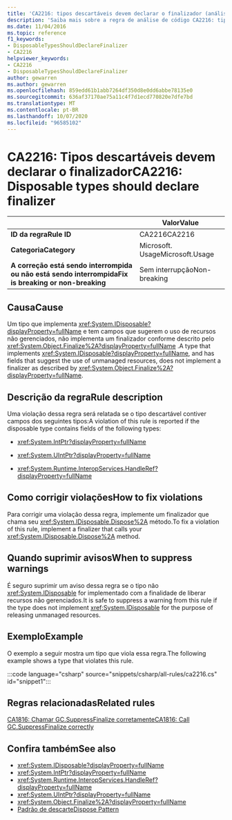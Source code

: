 ```yaml
---
title: 'CA2216: tipos descartáveis devem declarar o finalizador (análise de código)'
description: 'Saiba mais sobre a regra de análise de código CA2216: tipos descartáveis devem declarar finalizador'
ms.date: 11/04/2016
ms.topic: reference
f1_keywords:
- DisposableTypesShouldDeclareFinalizer
- CA2216
helpviewer_keywords:
- CA2216
- DisposableTypesShouldDeclareFinalizer
author: gewarren
ms.author: gewarren
ms.openlocfilehash: 859edd61b1abb7264df350d8e0dd6abbe78135e0
ms.sourcegitcommit: 636af37170ae75a11c4f7d1ecd770820e7dfe7bd
ms.translationtype: MT
ms.contentlocale: pt-BR
ms.lasthandoff: 10/07/2020
ms.locfileid: "96585102"
---
```

# <a name="ca2216-disposable-types-should-declare-finalizer"></a><span data-ttu-id="21d1f-103">CA2216: Tipos descartáveis devem declarar o finalizador</span><span class="sxs-lookup"><span data-stu-id="21d1f-103">CA2216: Disposable types should declare finalizer</span></span>

| | <span data-ttu-id="21d1f-104">Valor</span><span class="sxs-lookup"><span data-stu-id="21d1f-104">Value</span></span> |
|-|-|
| <span data-ttu-id="21d1f-105">**ID da regra**</span><span class="sxs-lookup"><span data-stu-id="21d1f-105">**Rule ID**</span></span> |<span data-ttu-id="21d1f-106">CA2216</span><span class="sxs-lookup"><span data-stu-id="21d1f-106">CA2216</span></span>|
| <span data-ttu-id="21d1f-107">**Categoria**</span><span class="sxs-lookup"><span data-stu-id="21d1f-107">**Category**</span></span> |<span data-ttu-id="21d1f-108">Microsoft. Usage</span><span class="sxs-lookup"><span data-stu-id="21d1f-108">Microsoft.Usage</span></span>|
| <span data-ttu-id="21d1f-109">**A correção está sendo interrompida ou não está sendo interrompida**</span><span class="sxs-lookup"><span data-stu-id="21d1f-109">**Fix is breaking or non-breaking**</span></span> |<span data-ttu-id="21d1f-110">Sem interrupção</span><span class="sxs-lookup"><span data-stu-id="21d1f-110">Non-breaking</span></span>|

## <a name="cause"></a><span data-ttu-id="21d1f-111">Causa</span><span class="sxs-lookup"><span data-stu-id="21d1f-111">Cause</span></span>

<span data-ttu-id="21d1f-112">Um tipo que implementa <xref:System.IDisposable?displayProperty=fullName> e tem campos que sugerem o uso de recursos não gerenciados, não implementa um finalizador conforme descrito pelo <xref:System.Object.Finalize%2A?displayProperty=fullName> .</span><span class="sxs-lookup"><span data-stu-id="21d1f-112">A type that implements <xref:System.IDisposable?displayProperty=fullName>, and has fields that suggest the use of unmanaged resources, does not implement a finalizer as described by <xref:System.Object.Finalize%2A?displayProperty=fullName>.</span></span>

## <a name="rule-description"></a><span data-ttu-id="21d1f-113">Descrição da regra</span><span class="sxs-lookup"><span data-stu-id="21d1f-113">Rule description</span></span>

<span data-ttu-id="21d1f-114">Uma violação dessa regra será relatada se o tipo descartável contiver campos dos seguintes tipos:</span><span class="sxs-lookup"><span data-stu-id="21d1f-114">A violation of this rule is reported if the disposable type contains fields of the following types:</span></span>

- <xref:System.IntPtr?displayProperty=fullName>

- <xref:System.UIntPtr?displayProperty=fullName>

- <xref:System.Runtime.InteropServices.HandleRef?displayProperty=fullName>

## <a name="how-to-fix-violations"></a><span data-ttu-id="21d1f-115">Como corrigir violações</span><span class="sxs-lookup"><span data-stu-id="21d1f-115">How to fix violations</span></span>

<span data-ttu-id="21d1f-116">Para corrigir uma violação dessa regra, implemente um finalizador que chama seu <xref:System.IDisposable.Dispose%2A> método.</span><span class="sxs-lookup"><span data-stu-id="21d1f-116">To fix a violation of this rule, implement a finalizer that calls your <xref:System.IDisposable.Dispose%2A> method.</span></span>

## <a name="when-to-suppress-warnings"></a><span data-ttu-id="21d1f-117">Quando suprimir avisos</span><span class="sxs-lookup"><span data-stu-id="21d1f-117">When to suppress warnings</span></span>

<span data-ttu-id="21d1f-118">É seguro suprimir um aviso dessa regra se o tipo não <xref:System.IDisposable> for implementado com a finalidade de liberar recursos não gerenciados.</span><span class="sxs-lookup"><span data-stu-id="21d1f-118">It is safe to suppress a warning from this rule if the type does not implement <xref:System.IDisposable> for the purpose of releasing unmanaged resources.</span></span>

## <a name="example"></a><span data-ttu-id="21d1f-119">Exemplo</span><span class="sxs-lookup"><span data-stu-id="21d1f-119">Example</span></span>

<span data-ttu-id="21d1f-120">O exemplo a seguir mostra um tipo que viola essa regra.</span><span class="sxs-lookup"><span data-stu-id="21d1f-120">The following example shows a type that violates this rule.</span></span>

:::code language="csharp" source="snippets/csharp/all-rules/ca2216.cs" id="snippet1":::

## <a name="related-rules"></a><span data-ttu-id="21d1f-121">Regras relacionadas</span><span class="sxs-lookup"><span data-stu-id="21d1f-121">Related rules</span></span>

[<span data-ttu-id="21d1f-122">CA1816: Chamar GC.SuppressFinalize corretamente</span><span class="sxs-lookup"><span data-stu-id="21d1f-122">CA1816: Call GC.SuppressFinalize correctly</span></span>](ca1816.md)

## <a name="see-also"></a><span data-ttu-id="21d1f-123">Confira também</span><span class="sxs-lookup"><span data-stu-id="21d1f-123">See also</span></span>

- <xref:System.IDisposable?displayProperty=fullName>
- <xref:System.IntPtr?displayProperty=fullName>
- <xref:System.Runtime.InteropServices.HandleRef?displayProperty=fullName>
- <xref:System.UIntPtr?displayProperty=fullName>
- <xref:System.Object.Finalize%2A?displayProperty=fullName>
- [<span data-ttu-id="21d1f-124">Padrão de descarte</span><span class="sxs-lookup"><span data-stu-id="21d1f-124">Dispose Pattern</span></span>](../../../standard/garbage-collection/implementing-dispose.md)
